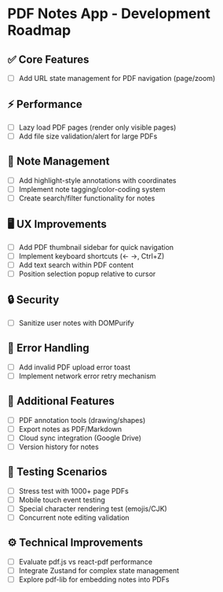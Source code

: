 
# PDF Notes App - Development Roadmap

## ✅ Core Features
- [ ] Add URL state management for PDF navigation (page/zoom)

## ⚡ Performance
- [ ] Lazy load PDF pages (render only visible pages)
- [ ] Add file size validation/alert for large PDFs

## 📝 Note Management
- [ ] Add highlight-style annotations with coordinates
- [ ] Implement note tagging/color-coding system
- [ ] Create search/filter functionality for notes

## 🖥 UX Improvements
- [ ] Add PDF thumbnail sidebar for quick navigation
- [ ] Implement keyboard shortcuts (← →, Ctrl+Z)
- [ ] Add text search within PDF content
- [ ] Position selection popup relative to cursor

## 🔒 Security
- [ ] Sanitize user notes with DOMPurify

## 🚨 Error Handling
- [ ] Add invalid PDF upload error toast
- [ ] Implement network error retry mechanism

## 🚀 Additional Features
- [ ] PDF annotation tools (drawing/shapes)
- [ ] Export notes as PDF/Markdown
- [ ] Cloud sync integration (Google Drive)
- [ ] Version history for notes

## 🧪 Testing Scenarios
- [ ] Stress test with 1000+ page PDFs
- [ ] Mobile touch event testing
- [ ] Special character rendering test (emojis/CJK)
- [ ] Concurrent note editing validation

## ⚙ Technical Improvements
- [ ] Evaluate pdf.js vs react-pdf performance
- [ ] Integrate Zustand for complex state management
- [ ] Explore pdf-lib for embedding notes into PDFs
